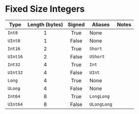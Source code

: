 # Fixed Size Integers

| Type | Length (bytes) | Signed | Aliases | Notes |
|---|:-:|:-:|---|---|
|`Int8`|1|True|None||
|`UInt8`|1|False|None||
|`Int16`|2|True|`Short`||
|`UInt16`|2|False|`UShort`||
|`Int32`|4|True|`Int`||
|`UInt32`|4|False|`UInt`||
|`Long`|4|True|None||
|`ULong`|4|False|None||
|`Int64`|8|True|`LongLong`||
|`UInt64`|8|False|`ULongLong`||
